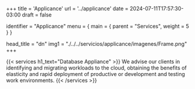 +++
title = 'Applicance'
url = '../applicance'
date = 2024-07-11T17:57:30-03:00
draft = false

identifier = "Applicance"
menu = { main = { parent = "Services", weight = 5 } }


head_title  = "dn"
img1 = "./../../servicios/applicance/imagenes/Frame.png"
+++


{{< services h1_text="Database Appliance" >}}
We advise our clients in identifying and migrating workloads to the cloud, obtaining the benefits of elasticity and rapid deployment of productive or development and testing work environments.
{{< /services >}}
